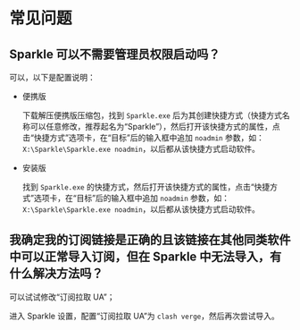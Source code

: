 # 常见问题

## Sparkle 可以不需要管理员权限启动吗？

可以，以下是配置说明：

- 便携版

  下载解压便携版压缩包，找到 `Sparkle.exe` 后为其创建快捷方式（快捷方式名称可以任意修改，推荐起名为“Sparkle”），然后打开该快捷方式的属性，点击“快捷方式”选项卡，在“目标”后的输入框中追加 `noadmin` 参数，如： `X:\Sparkle\Sparkle.exe noadmin`，以后都从该快捷方式启动软件。

- 安装版

  找到 `Sparkle.exe` 的快捷方式，然后打开该快捷方式的属性，点击“快捷方式”选项卡，在“目标”后的输入框中追加 `noadmin` 参数，如： `X:\Sparkle\Sparkle.exe noadmin`，以后都从该快捷方式启动软件。

## 我确定我的订阅链接是正确的且该链接在其他同类软件中可以正常导入订阅，但在 Sparkle 中无法导入，有什么解决方法吗？

可以试试修改“订阅拉取 UA”；

进入 Sparkle 设置，配置“订阅拉取 UA”为 `clash verge`，然后再次尝试导入。

